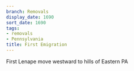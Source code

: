 ```yaml
---
branch: Removals
display_date: 1690
sort_date: 1690
tags:
- removals
- Pennsylvania
title: First Emigration
---
```


﻿First Lenape move westward to hills of Eastern PA